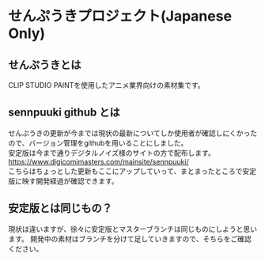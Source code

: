 # せんぷうきプロジェクト(Japanese Only)
## せんぷうきとは
CLIP STUDIO PAINTを使用したアニメ業界向けの素材集です。
## sennpuuki github とは
せんぷうきの更新が今までは現状の最新についてしか使用者が確認しにくかったので、バージョン管理をgithubを用いることにしました。<br>
安定版は今まで通りデジタルノイズ様のサイトの方で配布します。<br>
https://www.digicomimasters.com/mainsite/sennpuuki/<br>
こちらはちょっとした更新もここにアップしていって、まとまったところで安定版に映す開発経過が確認できます。
## 安定版とは同じもの？
現状は違いますが、徐々に安定版とマスターブランチは同じものにしようと思います。
開発中の素材はブランチを分けて足していきますので、そちらをご確認ください。

